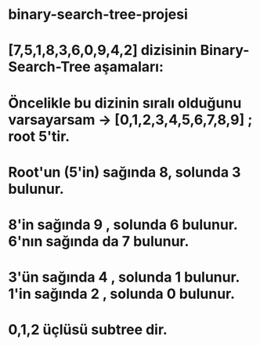 # binary-search-tree-projesi
# [7,5,1,8,3,6,0,9,4,2] dizisinin Binary-Search-Tree aşamaları:
# Öncelikle bu dizinin sıralı olduğunu varsayarsam -> [0,1,2,3,4,5,6,7,8,9] ; root 5'tir.
# Root'un (5'in) sağında 8, solunda 3 bulunur.
# 8'in sağında 9 , solunda 6 bulunur. 6'nın sağında da 7 bulunur.
# 3'ün sağında 4 , solunda 1 bulunur. 1'in sağında 2 , solunda 0 bulunur.
# 0,1,2 üçlüsü subtree dir.

